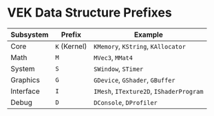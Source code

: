 # VEK Data Structure Prefixes

| Subsystem | Prefix       | Example                            |
| --------- | ------------ | ---------------------------------- |
| Core      | `K` (Kernel) | `KMemory`, `KString`, `KAllocator` |
| Math      | `M`          | `MVec3`, `MMat4`                   |
| System    | `S`          | `SWindow`, `STimer`                |
| Graphics  | `G`          | `GDevice`, `GShader`, `GBuffer`    |
| Interface  | `I`          | `IMesh`, `ITexture2D`, `IShaderProgram`    |
| Debug     | `D`          | `DConsole`, `DProfiler`            |

